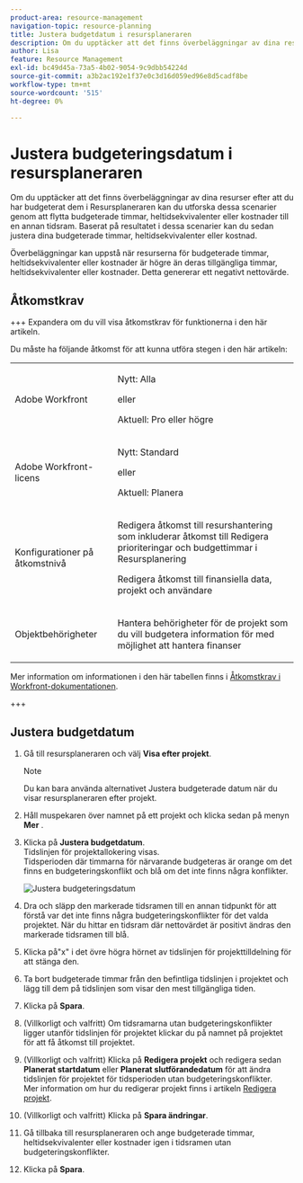 ```yaml
---
product-area: resource-management
navigation-topic: resource-planning
title: Justera budgetdatum i resursplaneraren
description: Om du upptäcker att det finns överbeläggningar av dina resurser efter att du har budgeterat dem i Resursplaneraren kan du utforska dessa scenarier genom att flytta budgeterade timmar, heltidsekvivalenter eller kostnader till en annan tidsram. Baserat på resultatet i dessa scenarier kan du sedan justera dina budgeterade timmar, heltidsekvivalenter eller kostnad.
author: Lisa
feature: Resource Management
exl-id: bc49d45a-73a5-4b02-9054-9c9dbb54224d
source-git-commit: a3b2ac192e1f37e0c3d16d059ed96e8d5cadf8be
workflow-type: tm+mt
source-wordcount: '515'
ht-degree: 0%

---
```


# Justera budgeteringsdatum i resursplaneraren

Om du upptäcker att det finns överbeläggningar av dina resurser efter att du har budgeterat dem i Resursplaneraren kan du utforska dessa scenarier genom att flytta budgeterade timmar, heltidsekvivalenter eller kostnader till en annan tidsram. Baserat på resultatet i dessa scenarier kan du sedan justera dina budgeterade timmar, heltidsekvivalenter eller kostnad.

Överbeläggningar kan uppstå när resurserna för budgeterade timmar, heltidsekvivalenter eller kostnader är högre än deras tillgängliga timmar, heltidsekvivalenter eller kostnader. Detta genererar ett negativt nettovärde.

## Åtkomstkrav

+++ Expandera om du vill visa åtkomstkrav för funktionerna i den här artikeln.

Du måste ha följande åtkomst för att kunna utföra stegen i den här artikeln:

<table style="table-layout:auto"> 
 <col> 
 <col> 
 <tbody> 
  <tr> 
   <td role="rowheader">Adobe Workfront</td> 
    <td><p>Nytt: Alla</p>
       <p>eller</p>
       <p>Aktuell: Pro eller högre</p> </td> 
  </tr> 
  <tr> 
   <td role="rowheader">Adobe Workfront-licens</td> 
   <td><p>Nytt: Standard</p>
       <p>eller</p>
       <p>Aktuell: Planera</p></td> 
  </tr> 
  <tr> 
   <td role="rowheader">Konfigurationer på åtkomstnivå</td> 
   <td> <p>Redigera åtkomst till resurshantering som inkluderar åtkomst till Redigera prioriteringar och budgettimmar i Resursplanering</p> <p>Redigera åtkomst till finansiella data, projekt och användare</p></td> 
  </tr> 
  <tr> 
   <td role="rowheader">Objektbehörigheter</td> 
   <td> <p>Hantera behörigheter för de projekt som du vill budgetera information för med möjlighet att hantera finanser</p></td> 
  </tr> 
 </tbody> 
</table>

Mer information om informationen i den här tabellen finns i [Åtkomstkrav i Workfront-dokumentationen](/help/quicksilver/administration-and-setup/add-users/access-levels-and-object-permissions/access-level-requirements-in-documentation.md).

+++

## Justera budgetdatum

1. Gå till resursplaneraren och välj **Visa efter projekt**.

   >[!NOTE]
   >
   >Du kan bara använda alternativet Justera budgeterade datum när du visar resursplaneraren efter projekt.

1. Håll muspekaren över namnet på ett projekt och klicka sedan på menyn **Mer** .
1. Klicka på **Justera budgetdatum**.\
   Tidslinjen för projektallokering visas.\
   Tidsperioden där timmarna för närvarande budgeteras är orange om det finns en budgeteringskonflikt och blå om det inte finns några konflikter.

   ![Justera budgeteringsdatum](assets/rp-adjust-budgeting-dates-with-no-done-button-350x63.png)

1. Dra och släpp den markerade tidsramen till en annan tidpunkt för att förstå var det inte finns några budgeteringskonflikter för det valda projektet. När du hittar en tidsram där nettovärdet är positivt ändras den markerade tidsramen till blå.
1. Klicka på&quot;x&quot; i det övre högra hörnet av tidslinjen för projekttilldelning för att stänga den.
1. Ta bort budgeterade timmar från den befintliga tidslinjen i projektet och lägg till dem på tidslinjen som visar den mest tillgängliga tiden.
1. Klicka på **Spara**.
1. (Villkorligt och valfritt) Om tidsramarna utan budgeteringskonflikter ligger utanför tidslinjen för projektet klickar du på namnet på projektet för att få åtkomst till projektet.
1. (Villkorligt och valfritt) Klicka på **Redigera projekt** och redigera sedan **Planerat startdatum** eller **Planerat slutförandedatum** för att ändra tidslinjen för projektet för tidsperioden utan budgeteringskonflikter.\
   Mer information om hur du redigerar projekt finns i artikeln [Redigera projekt](../../manage-work/projects/manage-projects/edit-projects.md).

1. (Villkorligt och valfritt) Klicka på **Spara ändringar**.
1. Gå tillbaka till resursplaneraren och ange budgeterade timmar, heltidsekvivalenter eller kostnader igen i tidsramen utan budgeteringskonflikter.
1. Klicka på **Spara**.
